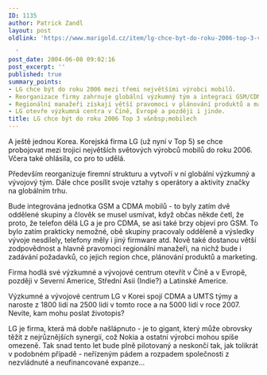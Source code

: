```yaml
---
ID: 1135
author: Patrick Zandl
layout: post
oldlink: 'https://www.marigold.cz/item/lg-chce-byt-do-roku-2006-top-3-v-mobilech

  '
post_date: 2004-06-08 09:02:16
post_excerpt: ''
published: true
summary_points:
- LG chce být do roku 2006 mezi třemi největšími výrobci mobilů.
- Reorganizace firmy zahrnuje globální výzkumný tým a integraci GSM/CDMA.
- Regionální manažeři získají větší pravomoci v plánování produktů a marketingu.
- LG otevře výzkumná centra v Číně, Evropě a později i jinde.
title: LG chce být do roku 2006 Top 3 v&nbsp;mobilech
---
```


<p>
A ještě jednou Korea. Korejská firma LG (už nyní v Top 5) se chce probojovat mezi trojici největších světových výrobců mobilů do roku 2006. Včera také ohlásila, co pro to udělá.</p>

<p>
Především reorganizuje firemní strukturu a vytvoří v ní globální výzkumný a vývojový tým. Dále chce posílit svoje vztahy s operátory a aktivity značky na globálním trhu. </p>

<p>
Bude integrována jednotka GSM a CDMA mobilů - to byly zatím dvě oddělené skupiny a člověk se musel usmívat, když občas někde četl, že proto, že telefon dělá LG a je pro CDMA, se asi také brzy objeví pro GSM. To bylo zatím prakticky nemožné, obě skupiny pracovaly odděleně a výsledky vývoje nesdílely, telefony měly i jiný firmware atd. Nově také dostanou větší zodpovědnost a hlavně pravomoci regionální manažeři, na nichž bude i zadávání požadavků, co jejich region chce, plánování produktů a marketing. </p>

<p>
Firma hodlá své výzkumné a vývojové centrum otevřít v Číně a v Evropě, později v Severní Americe, Střední Asii (Indie?) a Latinské Americe. </p>

<p>
Výzkumné a vývojové centrum LG v Korei spojí CDMA a UMTS týmy a naroste z 1800 lidí na 2500 lidí v tomto roce a na 5000 lidí v roce 2007. Nevíte, kam mohu poslat životopis?</p>

<p>
LG je firma, která má dobře našlápnuto - je to gigant, který může obrovsky těžit z nejrůznějších synergií, což Nokia a ostatní výrobci mohou spíše omezeně. Tak snad tento let bude plně pilotovaný a neskončí tak, jak tolikrát v podobném případě - neřízeným pádem a rozpadem společnosti z nezvládnuté a neufinancované expanze...
</p>